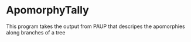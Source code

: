 ApomorphyTally
==============

This program takes the output from PAUP that descripes the apomorphies along branches of a tree
